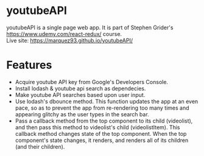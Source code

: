 # youtubeAPI

youtubeAPI is a single page web app. It is part of Stephen Grider's https://www.udemy.com/react-redux/ course. <br/>
Live site: https://marquez93.github.io/youtubeAPI/

# Features

* Acquire youtube API key from Google's Developers Console.
* Install lodash & youtube api search as dependecies.
* Make youtube API searches based upon user input. 
* Use lodash's dbounce method. This function updates the app at an even pace, so as to prevent the app from re-rendering too many times and appearing glitchy as the user types in the search bar. 
* Pass a callback method from the top component to its child (videolist), and then pass this method to videolist's child (videolistItem). This callback method changes state of the top component. When the top component's state changes, it renders, and renders all of its children (and their children). 
